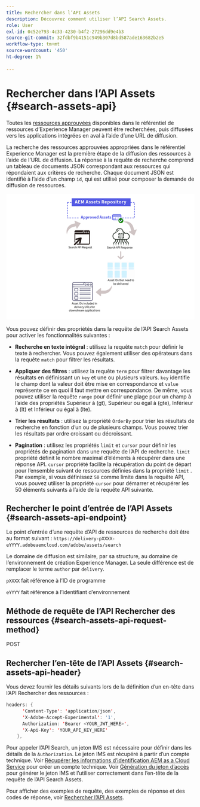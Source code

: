 ```yaml
---
title: Rechercher dans l’API Assets
description: Découvrez comment utiliser l’API Search Assets.
role: User
exl-id: 0c52e793-4c33-4230-b4f2-27296dd9e4b3
source-git-commit: 32fdbf9b4151c949b307d8bd587ade163682b2e5
workflow-type: tm+mt
source-wordcount: '450'
ht-degree: 1%

---
```


# Rechercher dans l’API Assets {#search-assets-api}

Toutes les [ressources approuvées](approve-assets.md) disponibles dans le référentiel de ressources d’Experience Manager peuvent être recherchées, puis diffusées vers les applications intégrées en aval à l’aide d’une URL de diffusion.

La recherche des ressources approuvées appropriées dans le référentiel Experience Manager est la première étape de la diffusion des ressources à l’aide de l’URL de diffusion. La réponse à la requête de recherche comprend un tableau de documents JSON correspondant aux ressources qui répondaient aux critères de recherche. Chaque document JSON est identifié à l’aide d’un champ `id`, qui est utilisé pour composer la demande de diffusion de ressources.

![Présentation du protocole de chargement binaire direct](assets/search-assets-api-overview.png)

Vous pouvez définir des propriétés dans la requête de l’API Search Assets pour activer les fonctionnalités suivantes :

* **Recherche en texte intégral** : utilisez la requête `match` pour définir le texte à rechercher.  Vous pouvez également utiliser des opérateurs dans la requête `match` pour filtrer les résultats.

* **Appliquer des filtres** : utilisez la requête `term` pour filtrer davantage les résultats en définissant un `key` et une ou plusieurs valeurs. `key` identifie le champ dont la valeur doit être mise en correspondance et `value` représente ce en quoi il faut mettre en correspondance. De même, vous pouvez utiliser la requête `range` pour définir une plage pour un champ à l’aide des propriétés Supérieur à (gt), Supérieur ou égal à (gte), Inférieur à (lt) et Inférieur ou égal à (lte).

* **Trier les résultats** : utilisez la propriété `OrderBy` pour trier les résultats de recherche en fonction d’un ou de plusieurs champs. Vous pouvez trier les résultats par ordre croissant ou décroissant.

* **Pagination** : utilisez les propriétés `limit` et `cursor` pour définir les propriétés de pagination dans une requête de l’API de recherche. `limit` propriété définit le nombre maximal d’éléments à récupérer dans une réponse API. `cursor` propriété facilite la récupération du point de départ pour l’ensemble suivant de ressources définies dans la propriété `limit` . Par exemple, si vous définissez `50` comme limite dans la requête API, vous pouvez utiliser la propriété `cursor` pour démarrer et récupérer les 50 éléments suivants à l’aide de la requête API suivante.

## Rechercher le point d’entrée de l’API Assets {#search-assets-api-endpoint}

Le point d’entrée d’une requête d’API de ressources de recherche doit être au format suivant :
`https://delivery-pXXXX-eYYYY.adobeaemcloud.com/adobe/assets/search`

Le domaine de diffusion est similaire, par sa structure, au domaine de l’environnement de création Experience Manager. La seule différence est de remplacer le terme `author` par `delivery`.

`pXXXX` fait référence à l’ID de programme

`eYYYY` fait référence à l’identifiant d’environnement

## Méthode de requête de l’API Rechercher des ressources {#search-assets-api-request-method}

POST

## Rechercher l’en-tête de l’API Assets {#search-assets-api-header}

Vous devez fournir les détails suivants lors de la définition d’un en-tête dans l’API Rechercher des ressources :

```java
headers: {
      'Content-Type': 'application/json',
      'X-Adobe-Accept-Experimental': '1',
      Authorization: 'Bearer <YOUR_JWT_HERE>',
      'X-Api-Key': 'YOUR_API_KEY_HERE'
    },
```

Pour appeler l’API Search, un jeton IMS est nécessaire pour définir dans les détails de la `Authorization`. Le jeton IMS est récupéré à partir d’un compte technique. Voir [Récupérer les informations d’identification AEM as a Cloud Service](https://experienceleague.adobe.com/docs/experience-manager-cloud-service/content/implementing/developing/generating-access-tokens-for-server-side-apis.html?lang=en#fetch-the-aem-as-a-cloud-service-credentials) pour créer un compte technique. Voir [Génération du jeton d’accès](https://experienceleague.adobe.com/docs/experience-manager-cloud-service/content/implementing/developing/generating-access-tokens-for-server-side-apis.html?lang=en#generating-the-access-token) pour générer le jeton IMS et l’utiliser correctement dans l’en-tête de la requête de l’API Search Assets.

Pour afficher des exemples de requête, des exemples de réponse et des codes de réponse, voir [Rechercher l’API Assets](https://adobe-aem-assets-delivery-experimental.redoc.ly/#operation/search).
